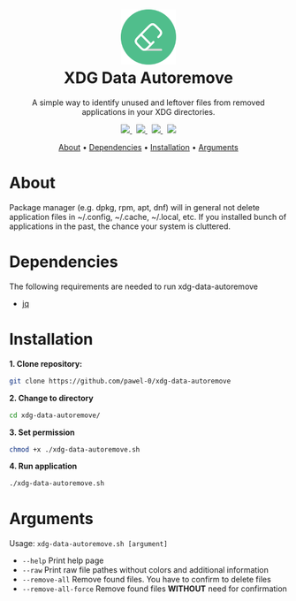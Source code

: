 <h1 align="center">
   <img src="./.github/assets/logo.svg" width="100px"><br />
   XDG Data Autoremove
</h1>

<p align="center">
   A simple way to identify unused and leftover files from removed applications in your XDG directories.
</p>

<p align="center">
   <a href="https://github.com/pawel-0/xdg-data-autoremove/actions/workflows/shellcheck.yml">
      <img src="https://img.shields.io/github/actions/workflow/status/pawel-0/xdg-data-autoremove/shellcheck.yml?event=push&logo=github&label=Shellcheck">
   </a>
   &nbsp;
   <a href="https://github.com/pawel-0/xdg-data-autoremove/actions/workflows/json_validation.yml">
      <img src="https://img.shields.io/github/actions/workflow/status/pawel-0/xdg-data-autoremove/json_validation.yml?event=push&logo=github&label=JSON Validation">
   </a>
   &nbsp;
   <a href="https://github.com/pawel-0/xdg-data-autoremove/tree/main/applications">
      <img src="https://img.shields.io/github/directory-file-count/pawel-0/xdg-data-autoremove/applications?logo=github&label=Applications&color=blue">
   </a>
   &nbsp;
   <a href="https://github.com/pawel-0/xdg-data-autoremove/blob/main/LICENSE">
      <img src="https://img.shields.io/github/license/pawel-0/xdg-data-autoremove?logo=github">
   </a>
</p>

<p align="center">
  <a href="#about">About</a> •
  <a href="#dependencies">Dependencies</a> •
  <a href="#installation">Installation</a> •
  <a href="#arguments">Arguments</a>
</p>

# About

Package manager (e.g. dpkg, rpm, apt, dnf) will in general not delete application files in ~/.config, ~/.cache, ~/.local, etc. If you installed bunch of applications in the past, the chance your system is cluttered.


# Dependencies
The following requirements are needed to run xdg-data-autoremove
- [jq](https://github.com/jqlang/jq)


# Installation

__1. Clone repository:__

```sh
git clone https://github.com/pawel-0/xdg-data-autoremove
```

__2. Change to directory__

```sh
cd xdg-data-autoremove/
```

__3. Set permission__

```sh
chmod +x ./xdg-data-autoremove.sh
```

__4. Run application__

```sh
./xdg-data-autoremove.sh
```

# Arguments
Usage: `xdg-data-autoremove.sh [argument]`

* `--help` Print help page
* `--raw` Print raw file pathes without colors and additional information
* `--remove-all` Remove found files. You have to confirm to delete files
* `--remove-all-force` Remove found files __WITHOUT__ need for confirmation
